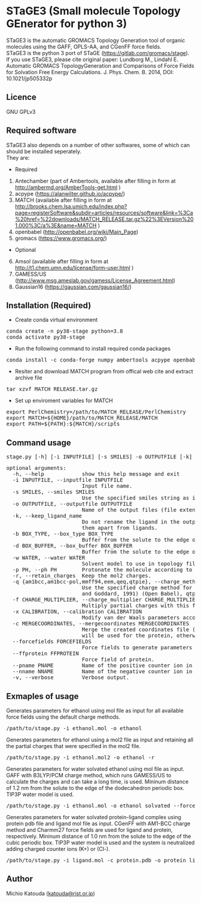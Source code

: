 # STaGE3 (Small molecule Topology GEnerator for python 3) 

STaGE3 is the automatic GROMACS Topology Generation tool of organic molecules using the GAFF, OPLS-AA, and CGenFF force fields.  
STaGE3 is the python 3 port of STaGE (https://gitlab.com/gromacs/stage).  
If you use STaGE3, please cite original paper: Lundborg M., Lindahl E. Automatic GROMACS TopologyGeneration and Comparisons of 
Force Fields for Solvation Free Energy Calculations. J. Phys. Chem. B. 2014, DOI: 10.1021/jp505332p

## Licence
GNU GPLv3

## Required software

STaGE3 also depends on a number of other softwares, some of which can should be installed seperately.  
They are:  
- Required  
1. Antechamber (part of Ambertools, available after filling in form at http://ambermd.org/AmberTools-get.html )  
2. acpype (https://alanwilter.github.io/acpype/)
3. MATCH (available after filling in form at http://brooks.chem.lsa.umich.edu/index.php?page=registerSoftware&subdir=articles/resources/software&link=%3Ca%20href=%22downloads/MATCH_RELEASE.tar.gz%22%3EVersion%201.000%3C/a%3E&name=MATCH ) 
4. openbabel (http://openbabel.org/wiki/Main_Page)  
5. gromacs (https://www.gromacs.org/) 
- Optional  
6. Amsol (available after filling in form at http://t1.chem.umn.edu/license/form-user.html )  
7. GAMESS/US (http://www.msg.ameslab.gov/gamess/License_Agreement.html)  
8. Gaussian16 (https://gaussian.com/gaussian16/)  

## Installation (Required)

- Create conda virtual environment  
<pre>
conda create -n py38-stage python=3.8  
conda activate py38-stage  
</pre>

- Run the following command to install required conda packages  
<pre>
conda install -c conda-forge numpy ambertools acpype openbabel  
</pre>

- Resiter and download MATCH program from offical web cite and extract archive file
<pre>
tar xzvf MATCH_RELEASE.tar.gz
</pre>

- Set up enviroment variables for MATCH
<pre>
export PerlChemistry=/path/to/MATCH_RELEASE/PerlChemistry
export MATCH=${HOME}/path/to/MATCH_RELEASE/MATCH
export PATH=${PATH}:${MATCH}/scripts
</pre>

## Command usage

<pre>
stage.py [-h] [-i INPUTFILE] [-s SMILES] -o OUTPUTFILE [-k] [-b BOX_TYPE] [-d BOX_BUFFER] [-w WATER] [-p PH] [-r] [-q {am1bcc,am1bcc-pol,mmff94,eem,qeq,qtpie}] [-f CHARGE_MULTIPLIER] [-x CALIBRATION] [-c MERGECOORDINATES] [--forcefields FORCEFIELDS] [--ffprotein FFPROTEIN] [--pname PNAME] [--nname NNAME] [-v]
</pre>

<pre>
optional arguments:  
  -h, --help            show this help message and exit  
  -i INPUTFILE, --inputfile INPUTFILE  
                        Input file name.  
  -s SMILES, --smiles SMILES  
                        Use the specified smiles string as input instead of an input file (must be inside quotes).  
  -o OUTPUTFILE, --outputfile OUTPUTFILE  
                        Name of the output files (file extensions will be appended).  
  -k, --keep_ligand_name  
                        Do not rename the ligand in the output files. When doing e.g. solvation or binding free energy it is convenient to always call the ligand the same thing - in this case "LIG". If this option is set the ligand name will not be changed to "LIG". If you need to assign parameters to e.g. co-factors it is good to keep their names to tell
                        them apart from ligands.  
  -b BOX_TYPE, --box_type BOX_TYPE  
                        Buffer from the solute to the edge of the dodecahedron shaped solvent box. Set to 0 to disable solvation (and ionisation). Default: dodecahedron  
  -d BOX_BUFFER, --box_buffer BOX_BUFFER  
                        Buffer from the solute to the edge of the solvent box. Set to 0 to disable solvation (and ionisation). Default: 1.0  
  -w WATER, --water WATER  
                        Solvent model to use in topology files. If not specified the solvent will not be specified in the topology. Suggested water models are: "opc", "spce", "tip4pew", "spc" or "tip3p".  
  -p PH, --ph PH        Protonate the molecule according to this pH (float). This does not always give correct results. It is safer to provide correctly protonated input files.  
  -r, --retain_charges  Keep the mol2 charges.  
  -q {am1bcc,am1bcc-pol,mmff94,eem,qeq,qtpie}, --charge_method {am1bcc,am1bcc-pol,mmff94,eem,qeq,qtpie}  
                        Use the specified charge method for all force fields. am1bcc: AM1 with bond charge correction (antechamber), am1bcc-pol: STaGE's own more polarized bond charge correction (antechamber), mmff94: MMFF94 (Open Babel), eem: electronegativity equalization method (Open Babel), qeq: Assign QEq (charge equilibration) partial charges (Rappe
                        and Goddard, 1991) (Open Babel), qtpie: Assign QTPIE (charge transfer, polarization and equilibration) partial charges (Chen and Martinez, 2007) (Open Babel)  
  -f CHARGE_MULTIPLIER, --charge_multiplier CHARGE_MULTIPLIER  
                        Multiply partial charges with this factor. Can only be used in combination with --charge_method.  
  -x CALIBRATION, --calibration CALIBRATION  
                        Modify van der Waals parameters according to specified calibration file.  
  -c MERGECOORDINATES, --mergecoordinates MERGECOORDINATES  
                        Merge the created coordinates file (.gro) with an already existing coordinate file (.pdb or .gro), e.g. for combining ligand coordinates with protein coordinates. The generated topology will contain both the ligand and the protein. If a .gro file of the protein is provided and there exists a corresponding .top file that toplogy file
                        will be used for the protein, otherwise a new topology file is generated.  
  --forcefields FORCEFIELDS  
                        Force fields to generate parameters for, specified as a comma-separated string without spaces. Default: gaff,cgenff  
  --ffprotein FFPROTEIN  
                        Force field of protein.  
  --pname PNAME         Name of the positive counter ion in Solvent. Default: NA  
  --nname NNAME         Name of the negative counter ion in Solvent. Default: CL  
  -v, --verbose         Verbose output.  
</pre>

## Exmaples of usage

Generates parameters for ethanol using mol file as input for all available force fields using the default charge methods.  

<pre>
/path/to/stage.py -i ethanol.mol -o ethanol
</pre>

Generates parameters for ethanol using a mol2 file as input and retaining all the partial charges that were specified in the mol2 file.  

<pre>
/path/to/stage.py -i ethanol.mol2 -o ethanol -r
</pre>

Generates parameters for water solvated ethanol using mol file as input.
GAFF with B3LYP/PCM charge method, which runs GAMESS/US to calculate the charges and can take a long time, is used.
Mininum distance of 1.2 nm from the solute to the edge of the dodecahedron periodic box. TIP3P water model is used.  

<pre>
/path/to/stage.py -i ethanol.mol -o ethanol_solvated --forcefields gaff -q b3lyp/pcm -w tip3p -b dodecahedron  -d 1.2
</pre>

Generates parameters for water solvated protein-ligand complex using protein pdb file and ligand mol file as input.
CGenFF with AM1-BCC charge method and Charmm27 force fields are used for ligand and protein, respectively.
Mininum distance of 1.0 nm from the solute to the edge of the cubic periodic box.
TIP3P water model is used and the system is neutralized adding charged counter ions (K+) or (Cl-).  

<pre>
/path/to/stage.py -i ligand.mol -c protein.pdb -o protein_ligand_solvated --forcefields cgenff -q am1bcc --ffprotein charmm27 -w tip3p -b cubic -d 1.0 --pname K --nname CL
</pre>

## Author
Michio Katouda (katouda@rist.or.jp)  
